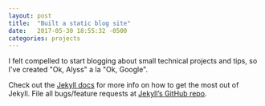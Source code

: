 ```yaml
---
layout: post
title:  "Built a static blog site"
date:   2017-05-30 18:55:32 -0500
categories: projects
---
```

I felt compelled to start blogging about small technical projects and tips, so I've created "Ok, Alyss" a la "Ok, Google".

Check out the [Jekyll docs][jekyll-docs] for more info on how to get the most out of Jekyll. File all bugs/feature requests at [Jekyll’s GitHub repo][jekyll-gh].

[jekyll-docs]: https://jekyllrb.com/docs/home
[jekyll-gh]:   https://github.com/jekyll/jekyll
